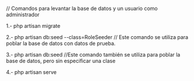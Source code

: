 // Comandos para levantar la base de datos y un usuario como administrador

1.- php artisan migrate

2.- php artisan db:seed --class=RoleSeeder                //  Este comando se utiliza para poblar la base de datos con datos de prueba.


3.- php artisan db:seed                           //Este comando también se utiliza para poblar la base de datos, pero sin especificar una clase

4.- php artisan serve

<!-- Credenciales de acceso usuario administrador-->




